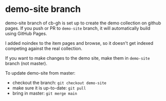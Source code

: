 # demo-site branch

demo-site branch of cb-gh is set up to create the demo collection on github pages.
If you push or PR to `demo-site` branch, it will automatically build using GitHub Pages.

I added noindex to the item pages and browse, so it doesn't get indexed competing against the real collection.

If you want to make changes to the demo site, make them in `demo-site` branch (not master). 

To update demo-site from master:

- checkout the branch: `git checkout demo-site`
- make sure it is up-to-date: `git pull`
- bring in master: `git merge main`

